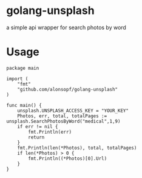 # golang-unsplash
a simple api wrapper for search photos by word

# Usage
```golang
package main

import (
	"fmt"
	"github.com/alonsopf/golang-unsplash"
)

func main() {
    unsplash.UNSPLASH_ACCESS_KEY = "YOUR_KEY"
    Photos, err, total, totalPages := unsplash.SearchPhotosByWord("medical",1,9)
    if err != nil {
    	fmt.Println(err)
    	return
    }
    fmt.Println(len(*Photos), total, totalPages)
    if len(*Photos) > 0 {
    	fmt.Println((*Photos)[0].Url)	
    }   
}
```
